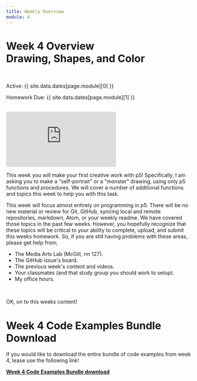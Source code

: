 ```yaml
---
title: Weekly Overview
module: 4
---
```


# Week 4 Overview<br />Drawing, Shapes, and Color


<br />


Active: {{ site.data.dates[page.module][0] }}

Homework Due: {{ site.data.dates[page.module][1] }}


<br />

<div class="embed-responsive embed-responsive-16by9"><iframe class="embed-responsive-item" src="https://www.youtube.com/embed/fu0sKg1QHZU" frameborder="0" allowfullscreen></iframe></div>


This week you will make your first creative work with p5! Specifically, I am asking you to make a "self-portrait" or a "monster" drawing, using only p5 functions and procedures. We will cover a number of additional functions and topics this week to help you with this task.

This week will focus almost entirely on programming in p5. There will be no new material or review for Git, GitHub, syncing local and remote repositories, markdown, Atom, or your weekly readme. We have covered those topics in the past few weeks. However, you hopefully recognize that these topics will be critical to your ability to complete, upload, and submit this weeks homework. So, if you are still having problems with these areas, please get help from;

- The Media Arts Lab (McGill, rm 127).
- The GitHub issue's board.
- The previous week's content and videos.
- Your classmates (and that study group you should work to setup).
- My office hours.

<br />

OK, on to this weeks content!


# Week 4 Code Examples Bundle Download

If you would like to download the entire bundle of code examples from week 4, lease use the following link!

[**Week 4 Code Examples Bundle download**](https://github.com/Montana-Media-Arts/120_CreativeCoding/raw/master/lecture_code/week04.zip)